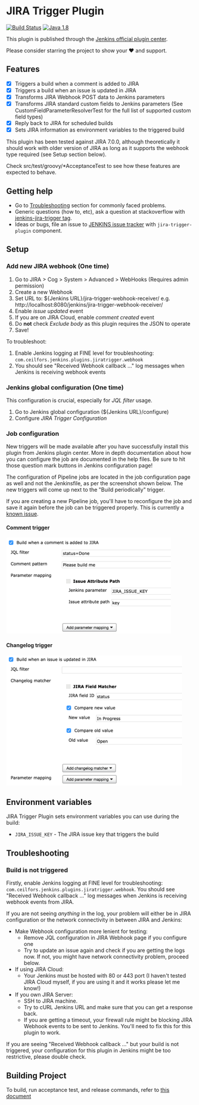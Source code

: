 # JIRA Trigger Plugin

[![Build Status](https://ci.jenkins.io/job/Plugins/job/jira-trigger-plugin/job/master/badge/icon)](https://ci.jenkins.io/job/Plugins/job/jira-trigger-plugin/job/master/)
[![Java 1.8](https://img.shields.io/badge/java-1.8-red.svg)](https://java.com)

This plugin is published through the [Jenkins official plugin center](https://plugins.jenkins.io/jira-trigger).

Please consider starring the project to show your ❤️ and support.

## Features

- [x] Triggers a build when a comment is added to JIRA
- [x] Triggers a build when an issue is updated in JIRA
- [x] Transforms JIRA Webhook POST data to Jenkins parameters
- [x] Transforms JIRA standard custom fields to Jenkins parameters (See CustomFieldParameterResolverTest for the full list of supported custom field types)
- [x] Reply back to JIRA for scheduled builds
- [x] Sets JIRA information as environment variables to the triggered build 

This plugin has been tested against JIRA 7.0.0, although theoretically it should work with older version of JIRA
as long as it supports the webhook type required (see Setup section below). 

Check src/test/groovy/*AcceptanceTest to see how these features are expected to behave.

## Getting help
- Go to [Troubleshooting](#troubleshooting) section for commonly faced problems.
- Generic questions (how to, etc), ask a question at stackoverflow with [jenkins-jira-trigger tag](http://stackoverflow.com/questions/tagged/jenkins-jira-trigger).
- Ideas or bugs, file an issue to [JENKINS issue tracker](https://issues.jenkins-ci.org/secure/Dashboard.jspa) with `jira-trigger-plugin` component.

## Setup

### Add new JIRA webhook (One time) 

1. Go to JIRA > Cog > System > Advanced > WebHooks (Requires admin permission)
2. Create a new Webhook
3. Set URL to: ${Jenkins URL}/jira-trigger-webhook-receiver/ e.g. http://localhost:8080/jenkins/jira-trigger-webhook-receiver/
4. Enable _issue updated_ event
5. If you are on JIRA Cloud, enable _comment created_ event 
6. Do **not** check *Exclude body* as this plugin requires the JSON to operate
7. Save!

To troubleshoot:

1. Enable Jenkins logging at FINE level for troubleshooting: `com.ceilfors.jenkins.plugins.jiratrigger.webhook`
2. You should see "Received Webhook callback ..." log messages when Jenkins is receiving webhook events

### Jenkins global configuration (One time)

This configuration is crucial, especially for *JQL filter* usage. 

1. Go to Jenkins global configuration (${Jenkins URL}/configure)
2. Configure *JIRA Trigger Configuration*

### Job configuration

New triggers will be made available after you have successfully install this plugin from Jenkins plugin center.
More in depth documentation about how you can configure the job are documented in the help files. Be sure to hit
those question mark buttons in Jenkins configuration page!

The configuration of Pipeline jobs are located in the job configuration page as well and 
not the Jenkinsfile, as per the screenshot shown below. The new triggers will come up next to
the "Build periodically" trigger.

If you are creating a new Pipeline job, you'll have to reconfigure the job and save it again before
the job can be triggered properly. This is currently a [known issue](https://issues.jenkins-ci.org/browse/JENKINS-42446).

#### Comment trigger
![Comment Trigger Configuration](docs/jira-comment-trigger-configuration_50.png?raw=true "Comment Trigger Configuration")

#### Changelog trigger
![Changelog Trigger Configuration](docs/jira-changelog-trigger-configuration_50.png?raw=true "Changelog Trigger Configuration")

## Environment variables

JIRA Trigger Plugin sets environment variables you can use during the build:

- `JIRA_ISSUE_KEY` - The JIRA issue key that triggers the build 

## Troubleshooting

### Build is not triggered

Firstly, enable Jenkins logging at FINE level for troubleshooting: `com.ceilfors.jenkins.plugins.jiratrigger.webhook`.
You should see "Received Webhook callback ..." log messages when Jenkins is receiving webhook events from JIRA.

If you are not seeing *anything* in the log, your problem will either be in JIRA configuration or the network connectivity
in between JIRA and Jenkins:

- Make Webhook configuration more lenient for testing:
  - Remove JQL configuration in JIRA Webhook page if you configure one
  - Try to update an issue again and check if you are getting the logs now. If not, you might have network connectivity problem, proceed below.
- If using JIRA Cloud:
  - Your Jenkins must be hosted with 80 or 443 port (I haven't tested JIRA Cloud myself, if you are using it and it works please let me know!)
- If you own JIRA Server:
  - SSH to JIRA machine.
  - Try to cURL Jenkins URL and make sure that you can get a response back.
  - If you are getting a timeout, your firewall rule might be blocking JIRA Webhook events to be sent to Jenkins. You'll need to fix this for this plugin to work.

If you are seeing "Received Webhook callback ..." but your build is not triggered, your configuration for this plugin in Jenkins might be too restrictive, please double check.

## Building Project
To build, run acceptance test, and release commands, refer to [this document](docs/Building-Project.md)
